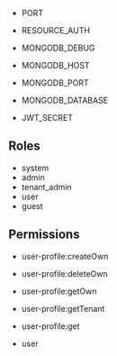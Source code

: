 
- PORT

- RESOURCE_AUTH

- MONGODB_DEBUG
- MONGODB_HOST
- MONGODB_PORT
- MONGODB_DATABASE

- JWT_SECRET


## Roles

- system
- admin
- tenant_admin
- user
- guest

## Permissions

- user-profile:createOwn
- user-profile:deleteOwn
- user-profile:getOwn
- user-profile:getTenant
- user-profile:get

- user
